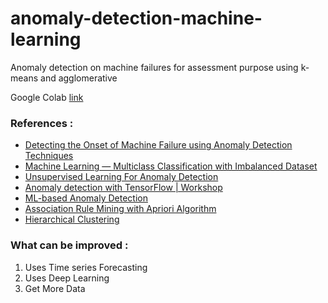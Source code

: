 # anomaly-detection-machine-learning
Anomaly detection on machine failures for assessment purpose using k-means and agglomerative

Google Colab [link](https://colab.research.google.com/drive/1TDO0crDPbG9FZe2yVLKD0OwYdyTaYS28?usp=sharing)

### References : 
- [Detecting the Onset of Machine Failure using Anomaly Detection Techniques](https://towardsdatascience.com/detecting-the-onset-of-machine-failure-using-anomaly-detection-techniques-d2f7a11eb809)
- [Machine Learning — Multiclass Classification with Imbalanced Dataset](https://towardsdatascience.com/machine-learning-multiclass-classification-with-imbalanced-data-set-29f6a177c1a)
- [Unsupervised Learning For Anomaly Detection](https://towardsdatascience.com/unsupervised-learning-for-anomaly-detection-44c55a96b8c1)
- [Anomaly detection with TensorFlow | Workshop](https://www.youtube.com/watch?v=2K3ScZp1dXQ)
- [ML-based Anomaly Detection](https://github.com/y-bar/ml-based-anomaly-detection)
- [Association Rule Mining with Apriori Algorithm](https://colab.research.google.com/drive/1Xk8mgUQ3W3AffoC_BZE-mLDK64-299Wz)
- [Hierarchical Clustering](https://colab.research.google.com/drive/1a91KaHlchrWpiF2BXcLL7g_hA4h5IENl)

### What can be improved :
1. Uses Time series Forecasting
2. Uses Deep Learning
3. Get More Data
